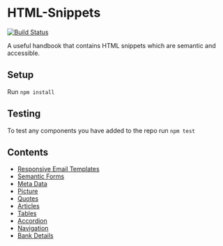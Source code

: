 # HTML-Snippets
[![Build Status](https://img.shields.io/travis/code-computerlove/HTML-Snippets.svg?branch=master&style=flat-square)](https://travis-ci.org/code-computerlove/HTML-Snippets)

A useful handbook that contains HTML snippets which are semantic and accessible.

## Setup

Run `npm install`

## Testing

To test any components you have added to the repo run `npm test`

## Contents
- [Responsive Email Templates](https://github.com/code-computerlove/HTML-Snippets/tree/master/responsive%20email%20template)
- [Semantic Forms](https://github.com/code-computerlove/HTML-Snippets/tree/master/semantic-forms)
- [Meta Data](https://github.com/code-computerlove/HTML-Snippets/tree/master/meta-data)
- [Picture](https://github.com/code-computerlove/HTML-Snippets/tree/master/picture)
- [Quotes](https://github.com/code-computerlove/HTML-Snippets/tree/master/quotes)
- [Articles](https://github.com/code-computerlove/HTML-Snippets/tree/master/article)
- [Tables](https://github.com/code-computerlove/HTML-Snippets/tree/master/tables)
- [Accordion](https://github.com/code-computerlove/HTML-Snippets/tree/master/accordion)
- [Navigation](https://github.com/code-computerlove/HTML-Snippets/tree/master/navigation)
- [Bank Details](https://github.com/code-computerlove/HTML-Snippets/tree/master/bank-details)
